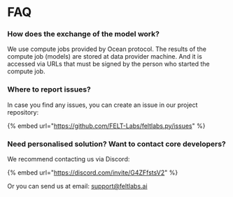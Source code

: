 # FAQ

### How does the exchange of the model work?

We use compute jobs provided by Ocean protocol. The results of the compute job (models) are stored at data provider machine. And it is accessed via URLs that must be signed by the person who started the compute job.

### Where to report issues?

In case you find any issues, you can create an issue in our project repository:

{% embed url="https://github.com/FELT-Labs/feltlabs.py/issues" %}

### Need personalised solution? Want to contact core developers?

We recommend contacting us via Discord:

{% embed url="https://discord.com/invite/G4ZFfstsV2" %}

Or you can send us at email: [support@feltlabs.ai](mailto:support@feltlabs.ai)
